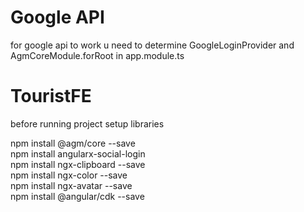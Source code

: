 # Google API
for google api to work u need to determine GoogleLoginProvider and AgmCoreModule.forRoot in app.module.ts 


# TouristFE
before running  project setup libraries

npm install @agm/core --save  
npm install angularx-social-login  
npm install ngx-clipboard --save  
npm install ngx-color --save  
npm install ngx-avatar --save  
npm install @angular/cdk --save  

